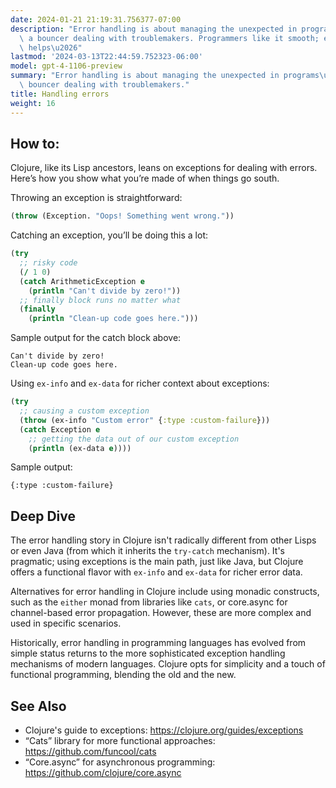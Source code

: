 ```yaml
---
date: 2024-01-21 21:19:31.756377-07:00
description: "Error handling is about managing the unexpected in programs\u2014like\
  \ a bouncer dealing with troublemakers. Programmers like it smooth; error handling\
  \ helps\u2026"
lastmod: '2024-03-13T22:44:59.752323-06:00'
model: gpt-4-1106-preview
summary: "Error handling is about managing the unexpected in programs\u2014like a\
  \ bouncer dealing with troublemakers."
title: Handling errors
weight: 16
---
```


## How to:
Clojure, like its Lisp ancestors, leans on exceptions for dealing with errors. Here’s how you show what you’re made of when things go south.

Throwing an exception is straightforward:
```Clojure
(throw (Exception. "Oops! Something went wrong."))
```

Catching an exception, you’ll be doing this a lot:
```Clojure
(try
  ;; risky code
  (/ 1 0)
  (catch ArithmeticException e
    (println "Can't divide by zero!"))
  ;; finally block runs no matter what
  (finally 
    (println "Clean-up code goes here.")))
```
Sample output for the catch block above:
```
Can't divide by zero!
Clean-up code goes here.
```

Using `ex-info` and `ex-data` for richer context about exceptions:
```Clojure
(try
  ;; causing a custom exception
  (throw (ex-info "Custom error" {:type :custom-failure}))
  (catch Exception e
    ;; getting the data out of our custom exception
    (println (ex-data e))))
```
Sample output:
```
{:type :custom-failure}
```

## Deep Dive
The error handling story in Clojure isn't radically different from other Lisps or even Java (from which it inherits the `try-catch` mechanism). It's pragmatic; using exceptions is the main path, just like Java, but Clojure offers a functional flavor with `ex-info` and `ex-data` for richer error data.

Alternatives for error handling in Clojure include using monadic constructs, such as the `either` monad from libraries like `cats`, or core.async for channel-based error propagation. However, these are more complex and used in specific scenarios.

Historically, error handling in programming languages has evolved from simple status returns to the more sophisticated exception handling mechanisms of modern languages. Clojure opts for simplicity and a touch of functional programming, blending the old and the new.

## See Also
- Clojure's guide to exceptions: https://clojure.org/guides/exceptions
- “Cats” library for more functional approaches: https://github.com/funcool/cats
- “Core.async” for asynchronous programming: https://github.com/clojure/core.async
